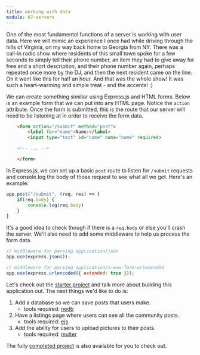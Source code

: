 ```yaml
---
title: working with data
module: 07-servers
---
```


One of the most fundamental functions of a server is working with user data. Here we will mimic an experience I once had while driving through the hills of Virginia, on my way back home to Georgia from NY. There was a call-in radio show where residents of this small town spoke for a few seconds to simply tell their phone number, an item they had to give away for free and a short description, and their phone number again, perhaps repeated once more by the DJ, and then the next resident came on the line. On it went like this for half an hour. And that was the whole show! It was such a heart-warming and simple treat - and the accents! :)

We can create something similiar using Express.js and HTML forms. Below is an example form that we can put into any HTML page. Notice the `action` attribute. Once the form is submitted, this is the route that our server will need to be listening at in order to receive the form data.
```HTML
    <form action="/submit" method="post">
        <label for="name">Name:</label>
        <input type="text" id="name" name="name" required>

    <!-- ... -->

    </form>
```

In Express.js, we can set up a basic `post` route to listen for `/submit` requests and console.log the body of those request to see what all we get. Here's an example:

```js
app.post("/submit", (req, res) => {
    if(req.body) {
        console.log(req.body)
    }
}
```

It's a good idea to check though if there is a `req.body` or else you'll crash the server. We'll also need to add some middleware to help us process the form data.

```js
// middleware for parsing application/json
app.use(express.json());

// middleware for parsing application/x-www-form-urlencoded
app.use(express.urlencoded({ extended: true }));
```

Let's check out the [starter project](https://github.com/billythemusical/recode-fa23/tree/main/modules/07-servers/express-form-start) and talk more about building this application out. The next things we'd like to do is:

1) Add a database so we can save posts that users make.
    - tools required: [nedb](https://www.npmjs.com/package/nedb)
2) Have a listings page where users can see all the community posts.
    - tools required: [ejs](https://www.npmjs.com/package/ejs)
3) Add the ability for users to upload pictures to their posts.
    - tools required: [multer](https://www.npmjs.com/package/multer)

The fully [completed project](https://github.com/billythemusical/recode-fa23/tree/main/modules/07-servers/express-form-full) is also available for you to check out.